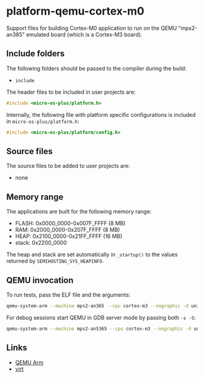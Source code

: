 # platform-qemu-cortex-m0

Support files for building Cortex-M0 application to run on the
QEMU "mps2-an385" emulated board (which is a Cortex-M3 board).

## Include folders

The following folders should be passed to the compiler during the build:

- `include`

The header files to be included in user projects are:

```cpp
#include <micro-os-plus/platform.h>
```

Internally, the following file with platform specific configurations
is included in `micro-os-plus/platform.h`:

```cpp
#include <micro-os-plus/platform/config.h>
```

## Source files

The source files to be added to user projects are:

- none

## Memory range

The applications are built for the following memory range:

- FLASH: 0x0000_0000-0x007F_FFFF (8 MB)
- RAM: 0x2000_0000-0x207F_FFFF (8 MB)
- HEAP: 0x2100_0000-0x21FF_FFFF (16 MB)
- stack: 0x2200_0000

The heap and stack are set automatically in `_startup()` to the values
returned by `SEMIHOSTING_SYS_HEAPINFO`.

## QEMU invocation

To run tests, pass the ELF file and the arguments:

```sh
qemu-system-arm --machine mps2-an365 --cpu cortex-m3 --nographic -d unimp,guest_errors --kernel "unit-test.elf" --semihosting-config enable=on,target=native,arg=unit-test
```

For debug sessions start QEMU in GDB server mode by passing both `-s -S`:

```sh
qemu-system-arm --machine mps2-an5365 --cpu cortex-m3 --nographic -d unimp,guest_errors -s -S --semihosting-config enable=on,target=native,arg=test
```

## Links

- [QEMU Arm](https://www.qemu.org/docs/master/system/target-arm.html)
- [virt](https://www.qemu.org/docs/master/system/arm/virt.html)
